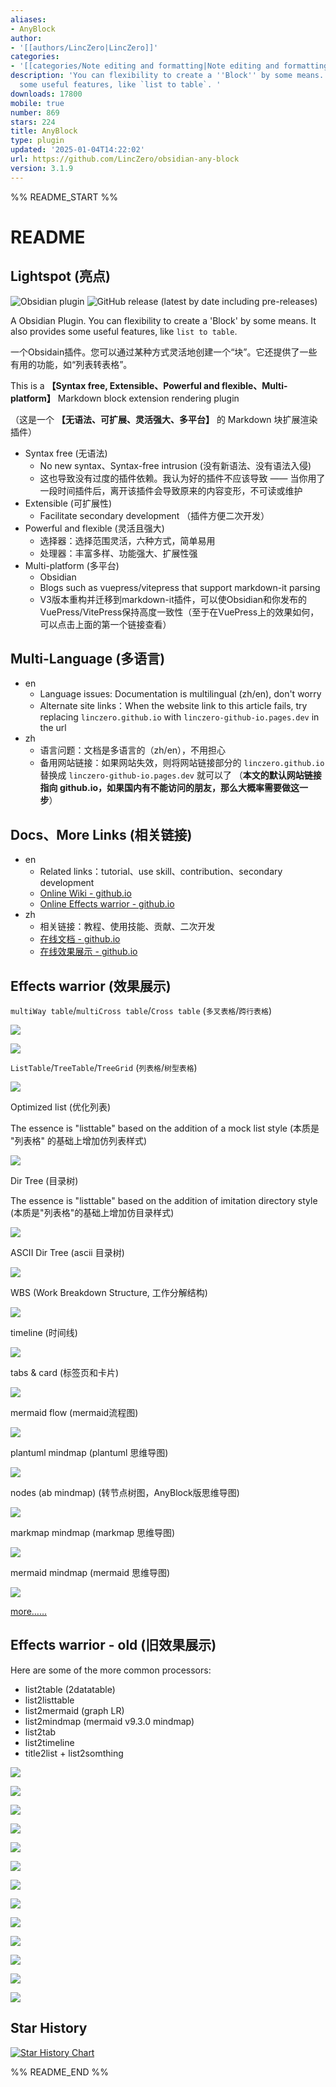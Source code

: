 ```yaml
---
aliases:
- AnyBlock
author:
- '[[authors/LincZero|LincZero]]'
categories:
- '[[categories/Note editing and formatting|Note editing and formatting]]'
description: 'You can flexibility to create a ''Block'' by some means. It also provides
  some useful features, like `list to table`. '
downloads: 17800
mobile: true
number: 869
stars: 224
title: AnyBlock
type: plugin
updated: '2025-01-04T14:22:02'
url: https://github.com/LincZero/obsidian-any-block
version: 3.1.9
---
```


%% README_START %%

# README

## Lightspot (亮点)

![Obsidian plugin](https://img.shields.io/endpoint?url=https%3A%2F%2Fscambier.xyz%2Fobsidian-endpoints%2Fany-block.json) ![GitHub release (latest by date including pre-releases)](https://img.shields.io/github/v/release/LincZero/obsidian-any-block)

A Obsidian Plugin. You can flexibility to create a 'Block' by some means. It also provides some useful features, like `list to table`.

一个Obsidain插件。您可以通过某种方式灵活地创建一个“块”。它还提供了一些有用的功能，如“列表转表格”。

This is a **【Syntax free, Extensible、Powerful and flexible、Multi-platform】** Markdown block extension rendering plugin

（这是一个 **【无语法、可扩展、灵活强大、多平台】** 的 Markdown 块扩展渲染插件）

- Syntax free (无语法)
    - No new syntax、Syntax-free intrusion (没有新语法、没有语法入侵)
	- 这也导致没有过度的插件依赖。我认为好的插件不应该导致 —— 当你用了一段时间插件后，离开该插件会导致原来的内容变形，不可读或维护
- Extensible (可扩展性)
    - Facilitate secondary development （插件方便二次开发）
- Powerful and flexible (灵活且强大)
    - 选择器：选择范围灵活，六种方式，简单易用
	- 处理器：丰富多样、功能强大、扩展性强
- Multi-platform (多平台)
    - Obsidian
	- Blogs such as vuepress/vitepress that support markdown-it parsing
	- V3版本重构并迁移到markdown-it插件，可以使Obsidian和你发布的VuePress/VitePress保持高度一致性（至于在VuePress上的效果如何，可以点击上面的第一个链接查看）

## Multi-Language (多语言)

- en
	- Language issues: Documentation is multilingual (zh/en), don't worry
	- Alternate site links：When the website link to this article fails, try replacing `linczero.github.io` with `linczero-github-io.pages.dev` in the url
- zh
	- 语言问题：文档是多语言的（zh/en），不用担心
	- 备用网站链接：如果网站失效，则将网站链接部分的 `linczero.github.io` 替换成 `linczero-github-io.pages.dev` 就可以了
	  （**本文的默认网站链接指向 github.io，如果国内有不能访问的朋友，那么大概率需要做这一步**）

## Docs、More Links (相关链接)

- en
	- Related links：tutorial、use skill、contribution、secondary development
	- [Online Wiki - github.io](https://linczero.github.io/MdNote_Public/ProductDoc/AnyBlock/)
	- [Online Effects warrior - github.io](https://linczero.github.io/MdNote_Public/ProductDoc/AnyBlock/README.show.md)
- zh
	- 相关链接：教程、使用技能、贡献、二次开发
	- [在线文档 - github.io](https://linczero.github.io/MdNote_Public/ProductDoc/AnyBlock/)
	- [在线效果展示 - github.io](https://linczero.github.io/MdNote_Public/ProductDoc/AnyBlock/README.show.md)

## Effects warrior (效果展示)

`multiWay table`/`multiCross table`/`Cross table` (`多叉表格`/`跨行表格`)

![](https://raw.githubusercontent.com/LincZero/obsidian-any-block/HEAD/docs/zh/png/Pasted%20image%2020240808202548.png)

![](https://raw.githubusercontent.com/LincZero/obsidian-any-block/HEAD/docs/zh/png/Pasted%20image%2020240808203055.png)

`ListTable`/`TreeTable`/`TreeGrid` (`列表格`/`树型表格`)

![](https://raw.githubusercontent.com/LincZero/obsidian-any-block/HEAD/docs/zh/png/Pasted%20image%2020240808203143.png)

Optimized list (优化列表)

The essence is "listtable" based on the addition of a mock list style (本质是 "列表格" 的基础上增加仿列表样式)

![](https://raw.githubusercontent.com/LincZero/obsidian-any-block/HEAD/docs/zh/png/listtable_likelist.png)

Dir Tree (目录树)

The essence is "listtable" based on the addition of imitation directory style (本质是"列表格"的基础上增加仿目录样式)

![](https://raw.githubusercontent.com/LincZero/obsidian-any-block/HEAD/docs/zh/png/Pasted%20image%2020240808203216.png)

ASCII Dir Tree (ascii 目录树) 

![](https://raw.githubusercontent.com/LincZero/obsidian-any-block/HEAD/docs/zh/png/Pasted%20image%2020240808203232.png)

  WBS (Work Breakdown Structure, 工作分解结构)

![](https://raw.githubusercontent.com/LincZero/obsidian-any-block/HEAD/docs/zh/png/Pasted%20image%2020240808203252.png)

timeline (时间线)

![](https://raw.githubusercontent.com/LincZero/obsidian-any-block/HEAD/docs/zh/png/Pasted%20image%2020240808203455.png)

tabs & card (标签页和卡片)

![](https://raw.githubusercontent.com/LincZero/obsidian-any-block/HEAD/docs/zh/png/tag%20and%20card.png)

mermaid flow (mermaid流程图)

![](https://raw.githubusercontent.com/LincZero/obsidian-any-block/HEAD/docs/zh/png/Pasted%20image%2020240808203517.png)

plantuml mindmap (plantuml 思维导图)

![](https://raw.githubusercontent.com/LincZero/obsidian-any-block/HEAD/docs/zh/png/Pasted%20image%2020240808203534.png)

nodes (ab mindmap) (转节点树图，AnyBlock版思维导图)

![](https://raw.githubusercontent.com/LincZero/obsidian-any-block/HEAD/docs/zh/png/list2node.png)

markmap mindmap (markmap 思维导图)

![](https://raw.githubusercontent.com/LincZero/obsidian-any-block/HEAD/docs/zh/png/Pasted%20image%2020240808203605.png)

mermaid mindmap (mermaid 思维导图)

![](https://raw.githubusercontent.com/LincZero/obsidian-any-block/HEAD/docs/zh/png/Pasted%20image%2020240808203621.png)

[more……](https://linczero.github.io/MdNote_Public/%E4%BA%A7%E5%93%81%E6%96%87%E6%A1%A3/AnyBlock/)

## Effects warrior - old (旧效果展示)

Here are some of the more common processors:
- list2table  (2datatable)
- list2listtable
- list2mermaid  (graph LR)
- list2mindmap  (mermaid v9.3.0 mindmap)
- list2tab
- list2timeline
- title2list + list2somthing

![](https://raw.githubusercontent.com/LincZero/obsidian-any-block/HEAD/docs/zh/png/list2table.png)

![](https://raw.githubusercontent.com/LincZero/obsidian-any-block/HEAD/docs/zh/png/list2tableT.png)

![](https://raw.githubusercontent.com/LincZero/obsidian-any-block/HEAD/docs/zh/png/list2lt.gif)
 
![](https://raw.githubusercontent.com/LincZero/obsidian-any-block/HEAD/docs/zh/png/list2tab.gif)
 
![](https://raw.githubusercontent.com/LincZero/obsidian-any-block/HEAD/docs/zh/png/list2mermaid.png)

![](https://raw.githubusercontent.com/LincZero/obsidian-any-block/HEAD/docs/zh/png/list2mindmap.png)

![](https://raw.githubusercontent.com/LincZero/obsidian-any-block/HEAD/docs/zh/png/titleSelector.png)

![](https://raw.githubusercontent.com/LincZero/obsidian-any-block/HEAD/docs/zh/png/addTitle.png)

![](https://raw.githubusercontent.com/LincZero/obsidian-any-block/HEAD/docs/zh/png/scroll.gif)
 
![](https://raw.githubusercontent.com/LincZero/obsidian-any-block/HEAD/docs/zh/png/overfold.png)

![](https://raw.githubusercontent.com/LincZero/obsidian-any-block/HEAD/docs/zh/png/flod.gif)

![](https://raw.githubusercontent.com/LincZero/obsidian-any-block/HEAD/docs/zh/png/heimu.gif)

![](https://raw.githubusercontent.com/LincZero/obsidian-any-block/HEAD/docs/zh/png/userProcessor.png)

## Star History

[![Star History Chart](https://api.star-history.com/svg?repos=LincZero/obsidian-any-block&type=Date)](https://star-history.com/#LincZero/obsidian-any-block&Date)


%% README_END %%